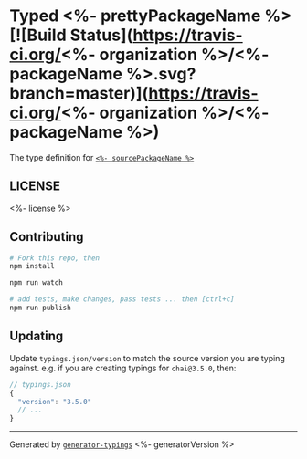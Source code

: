 # Typed <%- prettyPackageName %>  [![Build Status](https://travis-ci.org/<%- organization %>/<%- packageName %>.svg?branch=master)](https://travis-ci.org/<%- organization %>/<%- packageName %>)


The type definition for [`<%- sourcePackageName %>`](<%- sourcePackageUrl %>)

## LICENSE

<%- license %>

## Contributing

```sh
# Fork this repo, then
npm install

npm run watch

# add tests, make changes, pass tests ... then [ctrl+c]
npm run publish
```

## Updating

Update `typings.json/version` to match the source version you are typing against.
e.g. if you are creating typings for `chai@3.5.0`, then:

```js
// typings.json
{
  "version": "3.5.0"
  // ...
}
```

----

Generated by [`generator-typings`](https://github.com/typings/generator-typings) <%- generatorVersion %>
